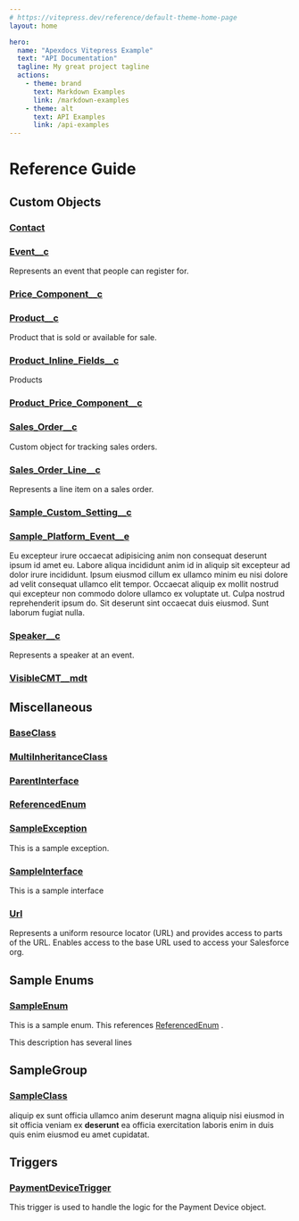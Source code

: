 ```yaml
---
# https://vitepress.dev/reference/default-theme-home-page
layout: home

hero:
  name: "Apexdocs Vitepress Example"
  text: "API Documentation"
  tagline: My great project tagline
  actions:
    - theme: brand
      text: Markdown Examples
      link: /markdown-examples
    - theme: alt
      text: API Examples
      link: /api-examples
---
```


# Reference Guide

## Custom Objects

### [Contact](custom-objects/Contact)

### [Event__c](custom-objects/Event__c)

Represents an event that people can register for.

### [Price_Component__c](custom-objects/Price_Component__c)

### [Product__c](custom-objects/Product__c)

Product that is sold or available for sale.

### [Product_Inline_Fields__c](custom-objects/Product_Inline_Fields__c)

Products

### [Product_Price_Component__c](custom-objects/Product_Price_Component__c)

### [Sales_Order__c](custom-objects/Sales_Order__c)

Custom object for tracking sales orders.

### [Sales_Order_Line__c](custom-objects/Sales_Order_Line__c)

Represents a line item on a sales order.

### [Sample_Custom_Setting__c](custom-objects/Sample_Custom_Setting__c)

### [Sample_Platform_Event__e](custom-objects/Sample_Platform_Event__e)

Eu excepteur irure occaecat adipisicing anim non consequat deserunt ipsum id amet eu. Labore aliqua incididunt anim id in aliquip sit excepteur ad dolor irure incididunt. Ipsum eiusmod cillum ex ullamco minim eu nisi dolore ad velit consequat ullamco elit tempor. Occaecat aliquip ex mollit nostrud qui excepteur non commodo dolore ullamco ex voluptate ut. Culpa nostrud reprehenderit ipsum do. Sit deserunt sint occaecat duis eiusmod. Sunt laborum fugiat nulla.

### [Speaker__c](custom-objects/Speaker__c)

Represents a speaker at an event.

### [VisibleCMT__mdt](custom-objects/VisibleCMT__mdt)

## Miscellaneous

### [BaseClass](miscellaneous/BaseClass)

### [MultiInheritanceClass](miscellaneous/MultiInheritanceClass)

### [ParentInterface](miscellaneous/ParentInterface)

### [ReferencedEnum](miscellaneous/ReferencedEnum)

### [SampleException](miscellaneous/SampleException)

This is a sample exception.

### [SampleInterface](miscellaneous/SampleInterface)

This is a sample interface

### [Url](miscellaneous/Url)

Represents a uniform resource locator (URL) and provides access to parts of the URL. 
Enables access to the base URL used to access your Salesforce org.

## Sample Enums

### [SampleEnum](sample-enums/SampleEnum)

This is a sample enum. This references [ReferencedEnum](miscellaneous/ReferencedEnum) . 
 
This description has several lines

## SampleGroup

### [SampleClass](samplegroup/SampleClass)

aliquip ex sunt officia ullamco anim deserunt magna aliquip nisi eiusmod in sit officia veniam ex 
**deserunt** ea officia exercitation laboris enim in duis quis enim eiusmod eu amet cupidatat.

## Triggers

### [PaymentDeviceTrigger](triggers/PaymentDeviceTrigger)

This trigger is used to handle the logic for the Payment Device object.